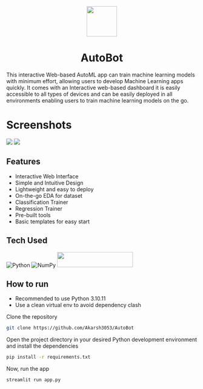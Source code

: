 <div align="center"><img src="https://spacethemed-porfolio.vercel.app/Logo.gif" width="80px"> <br /> <h1>AutoBot</h1> 
</div>
This interactive Web-based AutoML app can train machine learning models with minimum effort, allowing users to develop Machine Learning apps quickly. It comes with an Interactive web-based dashboard it is easily accessible to all types of devices and can be easily deployed in all environments enabling users to train machine learning models on the go.

# Screenshots

<img src="https://blogger.googleusercontent.com/img/b/R29vZ2xl/AVvXsEjb4qULU0a2BfdWjFpXUKm-tqnU2aSV7LF_SQ2u0XNr1KdHr_yQ1wBLxKlz872wvfrWVnr-S4ffFXwyhWiqZDClTh7bU_QFV0Z_4l5LybF8qtGP2ma0pFu7kDc_ObI0WoGYJwPKIMf4xOJr2twmwLDUCkDJ8dhnTACktI_sdBxl_HbR2vSjp30nIlY2BHc/s16000/AutoBot.png"> <img src="https://blogger.googleusercontent.com/img/b/R29vZ2xl/AVvXsEjWD2i5JkXwfTgVco4mfhbA-8EoibREDu3B4Dr-ywPcnUUJR-0tklKll5aDMkz9Iv0V_xGE5mbk71fxoVUDeSKt23yoXcHBt5N8AP_kE0-y_ns2FRvsLJQyZvw-eT8XDG6rzHIrwYIHZ1nbM1ChQ4_tdk8lj4Hc7yQAnC7yxECPCTnlfKXZCS_OwB0OaC0/s16000/Screenshot%20(57).png">

## Features

- Interactive Web Interface
- Simple and Intuitive Design
- Lightweight and easy to deploy
- On-the-go EDA for dataset
- Classification Trainer
- Regression Trainer
- Pre-built tools
- Basic templates for easy start

## Tech Used

![Python](https://img.shields.io/badge/python-3670A0?style=for-the-badge&logo=python&logoColor=ffdd54) ![NumPy](https://img.shields.io/badge/numpy-%23013243.svg?style=for-the-badge&logo=numpy&logoColor=white)
<img src="https://streamlit.io/images/brand/streamlit-logo-secondary-colormark-darktext.svg" width="200" height="40"/>

## How to run

- Recommended to use Python 3.10.11
- Use a clean virtual env to avoid dependency clash

Clone the repository

```bash
git clone https://github.com/Akarsh3053/AutoBot
```

Open the project directory in your desired Python development environment and install the dependencies

```bash
pip install -r requirements.txt
```

Now, run the app

```bash
streamlit run app.py
```

